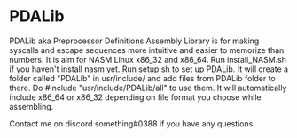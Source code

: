 # PDALib
 PDALib aka Preprocessor Definitions Assembly Library is for making syscalls and escape sequences more intuitive and easier to memorize than numbers.  It is aim for NASM Linux x86_32 and x86_64. Run install_NASM.sh if you haven't install nasm yet. Run setup.sh to set up PDALib. It will create a folder called "PDALib" in usr/include/ and add files from PDALib folder to there. Do #include "usr/include/PDALib/all" to use them. It will automatically include x86_64 or x86_32 depending on file format you choose while assembling.

Contact me on discord something#0388 if you have any questions.
